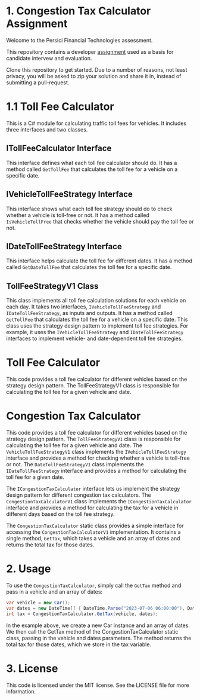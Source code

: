 ﻿# 1. Congestion Tax Calculator Assignment

Welcome to the Persici Financial Technologies assessment.

This repository contains a developer [assignment](ASSIGNMENT.md) used as a basis for candidate intervew and evaluation.

Clone this repository to get started. Due to a number of reasons, not least privacy, you will be asked to zip your solution and share it in, instead of submitting a pull-request.

# 1.1 Toll Fee Calculator

This is a C# module for calculating traffic toll fees for vehicles. It includes three interfaces and two classes.

## ITollFeeCalculator Interface
This interface defines what each toll fee calculator should do. It has a method called `GetTollFee` that calculates the toll fee for a vehicle on a specific date.

## IVehicleTollFeeStrategy Interface
This interface shows what each toll fee strategy should do to check whether a vehicle is toll-free or not. It has a method called `IsVehicleTollFree` that checks whether the vehicle should pay the toll fee or not.

## IDateTollFeeStrategy Interface
This interface helps calculate the toll fee for different dates. It has a method called `GetDateTollFee` that calculates the toll fee for a specific date.

## TollFeeStrategyV1 Class
This class implements all toll fee calculation solutions for each vehicle on each day. It takes two interfaces, `IVehicleTollFeeStrategy` and `IDateTollFeeStrategy`, as inputs and outputs. It has a method called `GetTollFee` that calculates the toll fee for a vehicle on a specific date. This class uses the strategy design pattern to implement toll fee strategies. For example, it uses the `IVehicleTollFeeStrategy` and `IDateTollFeeStrategy` interfaces to implement vehicle- and date-dependent toll fee strategies.


# Toll Fee Calculator
This code provides a toll fee calculator for different vehicles based on the strategy design pattern. The TollFeeStrategyV1 class is responsible for calculating the toll fee for a given vehicle and date.


# Congestion Tax Calculator
This code provides a toll fee calculator for different vehicles based on the strategy design pattern. The `TollFeeStrategyV1` class is responsible for calculating the toll fee for a given vehicle and date. The `VehicleTollFeeStrategyV1` class implements the `IVehicleTollFeeStrategy` interface and provides a method for checking whether a vehicle is toll-free or not. The `DateTollFeeStrategyV1` class implements the `IDateTollFeeStrategy` interface and provides a method for calculating the toll fee for a given date.

The `ICongestionTaxCalculator` interface lets us implement the strategy design pattern for different congestion tax calculators. The `CongestionTaxCalculatorV1` class implements the `ICongestionTaxCalculator` interface and provides a method for calculating the tax for a vehicle in different days based on the toll fee strategy.

The `CongestionTaxCalculator` static class provides a simple interface for accessing the `CongestionTaxCalculatorV1` implementation. It contains a single method, `GetTax`, which takes a vehicle and an array of dates and returns the total tax for those dates.

# 2. Usage

To use the `CongestionTaxCalculator`, simply call the `GetTax` method and pass in a vehicle and an array of dates:

```csharp
var vehicle = new Car();
var dates = new DateTime[] { DateTime.Parse("2023-07-06 06:00:00"), DateTime.Parse("2023-07-06 07:30:00") };
int tax = CongestionTaxCalculator.GetTax(vehicle, dates);
```

In the example above, we create a new Car instance and an array of dates. We then call the GetTax method of the CongestionTaxCalculator static class, passing in the vehicle and dates parameters. The method returns the total tax for those dates, which we store in the tax variable.

# 3. License
This code is licensed under the MIT license. See the LICENSE file for more information.